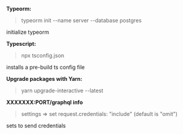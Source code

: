 <b>Typeorm:</b>

> typeorm init --name server --database postgres

initialize typeorm

<b>Typescript:</b>

> npx tsconfig.json

installs a pre-build ts config file

<b>Upgrade packages with Yarn:</b>

> yarn upgrade-interactive --latest

<b>XXXXXXX:PORT/graphql info</b>

> settings => set request.credentials: "include" (default is "omit")

sets to send credentials
